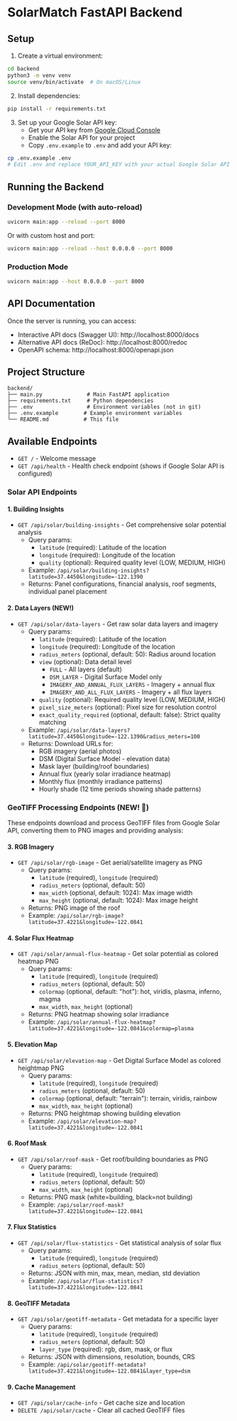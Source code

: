 # SolarMatch FastAPI Backend

## Setup

1. Create a virtual environment:
```bash
cd backend
python3 -m venv venv
source venv/bin/activate  # On macOS/Linux
```

2. Install dependencies:
```bash
pip install -r requirements.txt
```

3. Set up your Google Solar API key:
   - Get your API key from [Google Cloud Console](https://console.cloud.google.com/)
   - Enable the Solar API for your project
   - Copy `.env.example` to `.env` and add your API key:
```bash
cp .env.example .env
# Edit .env and replace YOUR_API_KEY with your actual Google Solar API key
```

## Running the Backend

### Development Mode (with auto-reload)
```bash
uvicorn main:app --reload --port 8000
```

Or with custom host and port:
```bash
uvicorn main:app --reload --host 0.0.0.0 --port 8000
```

### Production Mode
```bash
uvicorn main:app --host 0.0.0.0 --port 8000
```

## API Documentation

Once the server is running, you can access:
- Interactive API docs (Swagger UI): http://localhost:8000/docs
- Alternative API docs (ReDoc): http://localhost:8000/redoc
- OpenAPI schema: http://localhost:8000/openapi.json

## Project Structure

```
backend/
├── main.py              # Main FastAPI application
├── requirements.txt     # Python dependencies
├── .env                 # Environment variables (not in git)
├── .env.example        # Example environment variables
└── README.md           # This file
```

## Available Endpoints

- `GET /` - Welcome message
- `GET /api/health` - Health check endpoint (shows if Google Solar API is configured)

### Solar API Endpoints

#### 1. Building Insights
- `GET /api/solar/building-insights` - Get comprehensive solar potential analysis
  - Query params:
    - `latitude` (required): Latitude of the location
    - `longitude` (required): Longitude of the location
    - `quality` (optional): Required quality level (LOW, MEDIUM, HIGH)
  - Example: `/api/solar/building-insights?latitude=37.4450&longitude=-122.1390`
  - Returns: Panel configurations, financial analysis, roof segments, individual panel placement

#### 2. Data Layers (NEW!)
- `GET /api/solar/data-layers` - Get raw solar data layers and imagery
  - Query params:
    - `latitude` (required): Latitude of the location
    - `longitude` (required): Longitude of the location
    - `radius_meters` (optional, default: 50): Radius around location
    - `view` (optional): Data detail level
      - `FULL` - All layers (default)
      - `DSM_LAYER` - Digital Surface Model only
      - `IMAGERY_AND_ANNUAL_FLUX_LAYERS` - Imagery + annual flux
      - `IMAGERY_AND_ALL_FLUX_LAYERS` - Imagery + all flux layers
    - `quality` (optional): Required quality level (LOW, MEDIUM, HIGH)
    - `pixel_size_meters` (optional): Pixel size for resolution control
    - `exact_quality_required` (optional, default: false): Strict quality matching
  - Example: `/api/solar/data-layers?latitude=37.4450&longitude=-122.1390&radius_meters=100`
  - Returns: Download URLs for:
    - RGB imagery (aerial photos)
    - DSM (Digital Surface Model - elevation data)
    - Mask layer (building/roof boundaries)
    - Annual flux (yearly solar irradiance heatmap)
    - Monthly flux (monthly irradiance patterns)
    - Hourly shade (12 time periods showing shade patterns)

### GeoTIFF Processing Endpoints (NEW! 🎨)

These endpoints download and process GeoTIFF files from Google Solar API, converting them to PNG images and providing analysis:

#### 3. RGB Imagery
- `GET /api/solar/rgb-image` - Get aerial/satellite imagery as PNG
  - Query params:
    - `latitude` (required), `longitude` (required)
    - `radius_meters` (optional, default: 50)
    - `max_width` (optional, default: 1024): Max image width
    - `max_height` (optional, default: 1024): Max image height
  - Returns: PNG image of the roof
  - Example: `/api/solar/rgb-image?latitude=37.4221&longitude=-122.0841`

#### 4. Solar Flux Heatmap
- `GET /api/solar/annual-flux-heatmap` - Get solar potential as colored heatmap PNG
  - Query params:
    - `latitude` (required), `longitude` (required)
    - `radius_meters` (optional, default: 50)
    - `colormap` (optional, default: "hot"): hot, viridis, plasma, inferno, magma
    - `max_width`, `max_height` (optional)
  - Returns: PNG heatmap showing solar irradiance
  - Example: `/api/solar/annual-flux-heatmap?latitude=37.4221&longitude=-122.0841&colormap=plasma`

#### 5. Elevation Map
- `GET /api/solar/elevation-map` - Get Digital Surface Model as colored heightmap PNG
  - Query params:
    - `latitude` (required), `longitude` (required)
    - `radius_meters` (optional, default: 50)
    - `colormap` (optional, default: "terrain"): terrain, viridis, rainbow
    - `max_width`, `max_height` (optional)
  - Returns: PNG heightmap showing building elevation
  - Example: `/api/solar/elevation-map?latitude=37.4221&longitude=-122.0841`

#### 6. Roof Mask
- `GET /api/solar/roof-mask` - Get roof/building boundaries as PNG
  - Query params:
    - `latitude` (required), `longitude` (required)
    - `radius_meters` (optional, default: 50)
    - `max_width`, `max_height` (optional)
  - Returns: PNG mask (white=building, black=not building)
  - Example: `/api/solar/roof-mask?latitude=37.4221&longitude=-122.0841`

#### 7. Flux Statistics
- `GET /api/solar/flux-statistics` - Get statistical analysis of solar flux
  - Query params:
    - `latitude` (required), `longitude` (required)
    - `radius_meters` (optional, default: 50)
  - Returns: JSON with min, max, mean, median, std deviation
  - Example: `/api/solar/flux-statistics?latitude=37.4221&longitude=-122.0841`

#### 8. GeoTIFF Metadata
- `GET /api/solar/geotiff-metadata` - Get metadata for a specific layer
  - Query params:
    - `latitude` (required), `longitude` (required)
    - `radius_meters` (optional, default: 50)
    - `layer_type` (required): rgb, dsm, mask, or flux
  - Returns: JSON with dimensions, resolution, bounds, CRS
  - Example: `/api/solar/geotiff-metadata?latitude=37.4221&longitude=-122.0841&layer_type=dsm`

#### 9. Cache Management
- `GET /api/solar/cache-info` - Get cache size and location
- `DELETE /api/solar/cache` - Clear all cached GeoTIFF files

